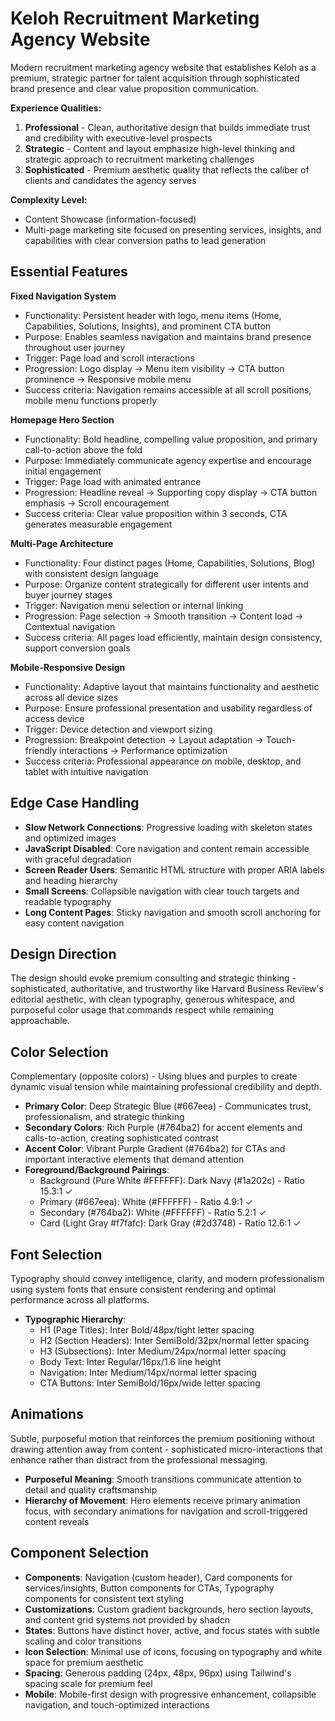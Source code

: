 # Keloh Recruitment Marketing Agency Website

Modern recruitment marketing agency website that establishes Keloh as a premium, strategic partner for talent acquisition through sophisticated brand presence and clear value proposition communication.

**Experience Qualities:**
1. **Professional** - Clean, authoritative design that builds immediate trust and credibility with executive-level prospects
2. **Strategic** - Content and layout emphasize high-level thinking and strategic approach to recruitment marketing challenges
3. **Sophisticated** - Premium aesthetic quality that reflects the caliber of clients and candidates the agency serves

**Complexity Level:**
- Content Showcase (information-focused)
- Multi-page marketing site focused on presenting services, insights, and capabilities with clear conversion paths to lead generation

## Essential Features

**Fixed Navigation System**
- Functionality: Persistent header with logo, menu items (Home, Capabilities, Solutions, Insights), and prominent CTA button
- Purpose: Enables seamless navigation and maintains brand presence throughout user journey
- Trigger: Page load and scroll interactions
- Progression: Logo display → Menu item visibility → CTA button prominence → Responsive mobile menu
- Success criteria: Navigation remains accessible at all scroll positions, mobile menu functions properly

**Homepage Hero Section**
- Functionality: Bold headline, compelling value proposition, and primary call-to-action above the fold
- Purpose: Immediately communicate agency expertise and encourage initial engagement
- Trigger: Page load with animated entrance
- Progression: Headline reveal → Supporting copy display → CTA button emphasis → Scroll encouragement
- Success criteria: Clear value proposition within 3 seconds, CTA generates measurable engagement

**Multi-Page Architecture**
- Functionality: Four distinct pages (Home, Capabilities, Solutions, Blog) with consistent design language
- Purpose: Organize content strategically for different user intents and buyer journey stages
- Trigger: Navigation menu selection or internal linking
- Progression: Page selection → Smooth transition → Content load → Contextual navigation
- Success criteria: All pages load efficiently, maintain design consistency, support conversion goals

**Mobile-Responsive Design**
- Functionality: Adaptive layout that maintains functionality and aesthetic across all device sizes
- Purpose: Ensure professional presentation and usability regardless of access device
- Trigger: Device detection and viewport sizing
- Progression: Breakpoint detection → Layout adaptation → Touch-friendly interactions → Performance optimization
- Success criteria: Professional appearance on mobile, desktop, and tablet with intuitive navigation

## Edge Case Handling

- **Slow Network Connections**: Progressive loading with skeleton states and optimized images
- **JavaScript Disabled**: Core navigation and content remain accessible with graceful degradation
- **Screen Reader Users**: Semantic HTML structure with proper ARIA labels and heading hierarchy
- **Small Screens**: Collapsible navigation with clear touch targets and readable typography
- **Long Content Pages**: Sticky navigation and smooth scroll anchoring for easy content navigation

## Design Direction

The design should evoke premium consulting and strategic thinking - sophisticated, authoritative, and trustworthy like Harvard Business Review's editorial aesthetic, with clean typography, generous whitespace, and purposeful color usage that commands respect while remaining approachable.

## Color Selection

Complementary (opposite colors) - Using blues and purples to create dynamic visual tension while maintaining professional credibility and depth.

- **Primary Color**: Deep Strategic Blue (#667eea) - Communicates trust, professionalism, and strategic thinking
- **Secondary Colors**: Rich Purple (#764ba2) for accent elements and calls-to-action, creating sophisticated contrast
- **Accent Color**: Vibrant Purple Gradient (#764ba2) for CTAs and important interactive elements that demand attention
- **Foreground/Background Pairings**: 
  - Background (Pure White #FFFFFF): Dark Navy (#1a202c) - Ratio 15.3:1 ✓
  - Primary (#667eea): White (#FFFFFF) - Ratio 4.9:1 ✓  
  - Secondary (#764ba2): White (#FFFFFF) - Ratio 5.2:1 ✓
  - Card (Light Gray #f7fafc): Dark Gray (#2d3748) - Ratio 12.6:1 ✓

## Font Selection

Typography should convey intelligence, clarity, and modern professionalism using system fonts that ensure consistent rendering and optimal performance across all platforms.

- **Typographic Hierarchy**: 
  - H1 (Page Titles): Inter Bold/48px/tight letter spacing
  - H2 (Section Headers): Inter SemiBold/32px/normal letter spacing  
  - H3 (Subsections): Inter Medium/24px/normal letter spacing
  - Body Text: Inter Regular/16px/1.6 line height
  - Navigation: Inter Medium/14px/normal letter spacing
  - CTA Buttons: Inter SemiBold/16px/wide letter spacing

## Animations

Subtle, purposeful motion that reinforces the premium positioning without drawing attention away from content - sophisticated micro-interactions that enhance rather than distract from the professional messaging.

- **Purposeful Meaning**: Smooth transitions communicate attention to detail and quality craftsmanship
- **Hierarchy of Movement**: Hero elements receive primary animation focus, with secondary animations for navigation and scroll-triggered content reveals

## Component Selection

- **Components**: Navigation (custom header), Card components for services/insights, Button components for CTAs, Typography components for consistent text styling
- **Customizations**: Custom gradient backgrounds, hero section layouts, and content grid systems not provided by shadcn
- **States**: Buttons have distinct hover, active, and focus states with subtle scaling and color transitions
- **Icon Selection**: Minimal use of icons, focusing on typography and white space for premium aesthetic
- **Spacing**: Generous padding (24px, 48px, 96px) using Tailwind's spacing scale for premium feel
- **Mobile**: Mobile-first design with progressive enhancement, collapsible navigation, and touch-optimized interactions